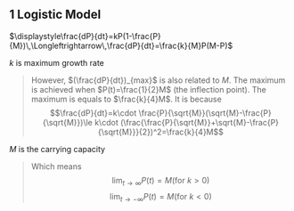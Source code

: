 ## 1 Logistic Model
$\displaystyle\frac{dP}{dt}=kP(1-\frac{P}{M})\,\Longleftrightarrow\,\frac{dP}{dt}=\frac{k}{M}P(M-P)$

$k$ is maximum growth rate
> However, $(\frac{dP}{dt})_{max}$ is also related to $M$. The maximum is achieved when $P(t)=\frac{1}{2}M$ (the inflection point). The maximum is equals to $\frac{k}{4}M$. It is because $$\frac{dP}{dt}=k\cdot \frac{P}{\sqrt{M}}(\sqrt{M}-\frac{P}{\sqrt{M}})\le k\cdot (\frac{\frac{P}{\sqrt{M}}+\sqrt{M}-\frac{P}{\sqrt{M}}}{2})^2=\frac{k}{4}M$$

$M$ is the carrying capacity
> Which means $$\displaystyle\lim_{t\to \infty}{P(t)}=M (\text{for } k>0)$$ $$\displaystyle\lim_{t\to -\infty}{P(t)}=M (\text{for } k<0)$$